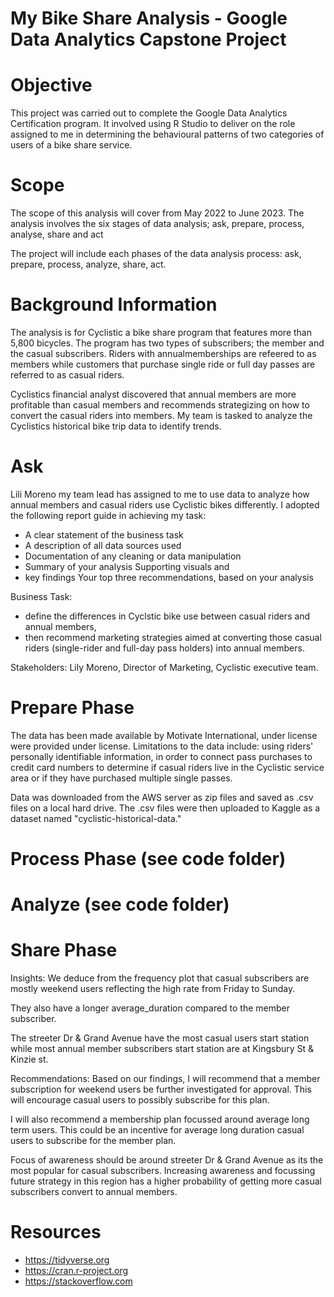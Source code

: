 # My Bike Share Analysis - Google Data Analytics Capstone Project

# Objective
This project was carried out to complete the Google Data Analytics Certification program. It involved using R Studio to deliver on the role assigned to me in determining the behavioural patterns of two categories of users of a bike share service. 

# Scope
The scope of this analysis will cover from May 2022 to June 2023. The analysis involves the six stages of data analysis; ask, prepare, process, analyse, share and act

The project will include each phases of the data analysis process: ask, prepare, process, analyze, share, act.

# Background Information
The analysis is for Cyclistic a bike share program that features more than 5,800 bicycles. The program has two types of subscribers; the member and the casual subscribers. Riders with annualmemberships are refeered to as members while customers that purchase single ride or full day passes are referred to as casual riders.

Cyclistics financial analyst discovered that annual members are more profitable than casual members and recommends strategizing on how to convert the casual riders into members. My team is tasked to analyze the Cyclistics historical bike trip data to identify trends.

# Ask
Lili Moreno my team lead has assigned to me to use data to analyze how annual members and casual riders use Cyclistic bikes differently. I adopted the following report guide in achieving my task:
- A clear statement of the business task
- A description of all data sources used
- Documentation of any cleaning or data manipulation
- Summary of your analysis Supporting visuals and
- key findings Your top three recommendations, based on your analysis

Business Task: 
- define the differences in Cyclstic bike use between casual riders and annual members,
- then recommend marketing strategies aimed at converting those casual riders (single-rider and full-day pass holders) into annual members.
  
Stakeholders: Lily Moreno, Director of Marketing, Cyclistic executive team.

# Prepare Phase
The data has been made available by Motivate International, under license were provided under license. Limitations to the data include: using riders' personally identifiable information, in order to connect pass purchases to credit card numbers to determine if casual riders live in the Cyclistic service area or if they have purchased multiple single passes.

Data was downloaded from the AWS server as zip files and saved as .csv files on a local hard drive. The .csv files were then uploaded to Kaggle as a dataset named "cyclistic-historical-data."

# Process Phase (see code folder)

# Analyze (see code folder)

# Share Phase
Insights: We deduce from the frequency plot that casual subscribers are mostly weekend users reflecting the high rate from Friday to Sunday.

They also have a longer average_duration compared to the member subscriber.

The streeter Dr & Grand Avenue have the most casual users start station while most annual member subscribers start station are at Kingsbury St & Kinzie st.

Recommendations: Based on our findings, I will recommend that a member subscription for weekend users be further investigated for approval. This will encourage casual users to possibly subscribe for this plan.

I will also recommend a membership plan focussed around average long term users. This could be an incentive for average long duration casual users to subscribe for the member plan.

Focus of awareness should be around streeter Dr & Grand Avenue as its the most popular for casual subscribers. Increasing awareness and focussing future strategy in this region has a higher probability of getting more casual subscribers convert to annual members.

# Resources
- https://tidyverse.org
- https://cran.r-project.org
- https://stackoverflow.com
